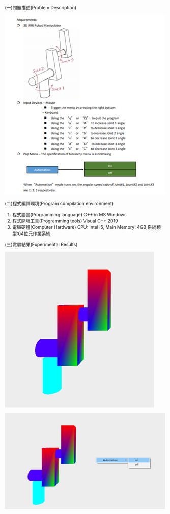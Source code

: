 (一)問題描述(Problem Description)

![alt text](image.png)

(二)程式編譯環境(Program compilation environment)

1. 程式語言(Programming language)
        C++ in MS Windows
2. 程式開發工具(Programming tools)
        Visual C++ 2019
3. 電腦硬體(Computer Hardware)
        CPU: Intel i5, Main Memory: 4GB,系統類型:64位元作業系統


(三)實驗結果(Experimental Results)

![alt text](image-1.png)

![alt text](image-2.png)

